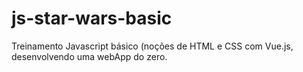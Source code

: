 # js-star-wars-basic
Treinamento  Javascript básico (noções de HTML e CSS com Vue.js, desenvolvendo uma webApp do zero.


